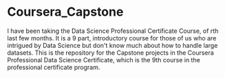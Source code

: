 # Coursera_Capstone
I have been taking the Data Science Professional Certificate Course, of rth last few months. It is  a 9 part, introductory course for those of us who are intrigued by Data Science but don't know much about how to handle large datasets. 
This is the repository for the Capstone projects in the Coursera Professional Data Science Certificate, which is the 9th course in the professional certificate program.
